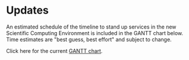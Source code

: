 # Updates
An estimated schedule of the timeline to stand up services in the new Scientific Computing Environment is included in the GANTT chart below. Time estimates are "best guess, best effort" and subject to change.

Click here for the current <a href="GANTT.png" target="_blank">GANTT chart</a>.